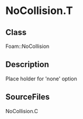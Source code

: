 # NoCollision.T 
## Class
Foam::NoCollision

## Description
Place holder for 'none' option

## SourceFiles
NoCollision.C

